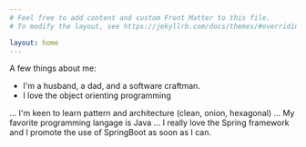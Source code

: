 ```yaml
---
# Feel free to add content and custom Front Matter to this file.
# To modify the layout, see https://jekyllrb.com/docs/themes/#overriding-theme-defaults

layout: home
---
```


A few things about me:  

+ I'm a husband, a dad, and a software craftman.
+ I love the object orienting programming

... I'm keen to learn pattern and architecture (clean, onion, hexagonal)
... My favorite programming langage is Java
... I really love the Spring framework and I promote the use of SpringBoot as soon as I can.

